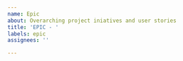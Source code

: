 ```yaml
---
name: Epic
about: Overarching project iniatives and user stories
title: 'EPIC - '
labels: epic
assignees: ''

---
```

